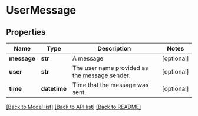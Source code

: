 # UserMessage

## Properties
Name | Type | Description | Notes
------------ | ------------- | ------------- | -------------
**message** | **str** | A message | [optional] 
**user** | **str** | The user name provided as the message sender. | [optional] 
**time** | **datetime** | Time that the message was sent. | [optional] 

[[Back to Model list]](../README.md#documentation-for-models) [[Back to API list]](../README.md#documentation-for-api-endpoints) [[Back to README]](../README.md)

